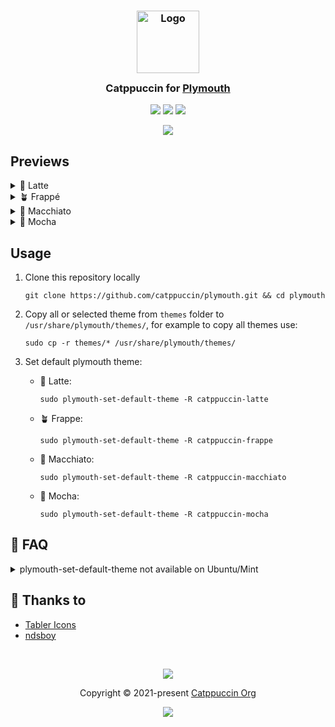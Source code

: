 <h3 align="center">
	<img src="https://raw.githubusercontent.com/catppuccin/catppuccin/main/assets/logos/exports/1544x1544_circle.png" width="100" alt="Logo"/><br/>
	<img src="https://raw.githubusercontent.com/catppuccin/catppuccin/main/assets/misc/transparent.png" height="30" width="0px"/>
	Catppuccin for <a href="https://www.freedesktop.org/wiki/Software/Plymouth/">Plymouth</a>
	<img src="https://raw.githubusercontent.com/catppuccin/catppuccin/main/assets/misc/transparent.png" height="30" width="0px"/>
</h3>

<p align="center">
	<a href="https://github.com/catppuccin/plymouth/stargazers"><img src="https://img.shields.io/github/stars/catppuccin/plymouth?colorA=363a4f&colorB=b7bdf8&style=for-the-badge"></a>
	<a href="https://github.com/catppuccin/plymouth/issues"><img src="https://img.shields.io/github/issues/catppuccin/plymouth?colorA=363a4f&colorB=f5a97f&style=for-the-badge"></a>
	<a href="https://github.com/catppuccin/plymouth/contributors"><img src="https://img.shields.io/github/contributors/catppuccin/plymouth?colorA=363a4f&colorB=a6da95&style=for-the-badge"></a>
</p>

<p align="center">
	<img src="https://github.com/catppuccin/plymouth/blob/main/assets/preview.png"/>
</p>

## Previews

<details>
<summary>🌻 Latte</summary>
<img src="https://github.com/catppuccin/plymouth/blob/main/assets/latte.png"/>
</details>
<details>
<summary>🪴 Frappé</summary>
<img src="https://github.com/catppuccin/plymouth/blob/main/assets/frappe.png"/>
</details>
<details>
<summary>🌺 Macchiato</summary>
<img src="https://github.com/catppuccin/plymouth/blob/main/assets/macchiato.png"/>
</details>
<details>
<summary>🌿 Mocha</summary>
<img src="https://github.com/catppuccin/plymouth/blob/main/assets/mocha.png"/>
</details>

## Usage

1. Clone this repository locally

   ```shell
   git clone https://github.com/catppuccin/plymouth.git && cd plymouth
   ```

2. Copy all or selected theme from `themes` folder to `/usr/share/plymouth/themes/`, for example to copy all themes use:

   ```shell
   sudo cp -r themes/* /usr/share/plymouth/themes/
   ```

3. Set default plymouth theme:

   - 🌻 Latte:

     ```shell
     sudo plymouth-set-default-theme -R catppuccin-latte
     ```

   - 🪴 Frappe:

     ```shell
     sudo plymouth-set-default-theme -R catppuccin-frappe
     ```

   - 🌺 Macchiato:

     ```shell
     sudo plymouth-set-default-theme -R catppuccin-macchiato
     ```

   - 🌿 Mocha:

     ```shell
     sudo plymouth-set-default-theme -R catppuccin-mocha
     ```

## 🙋 FAQ

<details>
<summary>plymouth-set-default-theme not available on Ubuntu/Mint</summary>

Some distributions use `update-alternatives` for setting the plymouth theme. After step 1 and 2, perform the following actions:

3. Install the themes:

   ```shell
   sudo update-alternatives --install /usr/share/plymouth/themes/default.plymouth default.plymouth /usr/share/plymouth/themes/catppuccin-latte/catppuccin-latte.plymouth 200
   sudo update-alternatives --install /usr/share/plymouth/themes/default.plymouth default.plymouth /usr/share/plymouth/themes/catppuccin-frappe/catppuccin-frappe.plymouth 200
   sudo update-alternatives --install /usr/share/plymouth/themes/default.plymouth default.plymouth /usr/share/plymouth/themes/catppuccin-macchiato/catppuccin-macchiato.plymouth 200
   sudo update-alternatives --install /usr/share/plymouth/themes/default.plymouth default.plymouth /usr/share/plymouth/themes/catppuccin-mocha/catppuccin-mocha.plymouth 200
   ```

4. Set the default theme interactively:

   ```shell
   sudo update-alternatives --config default.plymouth
   ```

5. Rebuild the initramfs:

   ```shell
   sudo update-initramfs -u
   ```

</details>

## 💝 Thanks to

- [Tabler Icons](https://tabler-icons.io/)
- [ndsboy](https://github.com/ndsboy)

&nbsp;

<p align="center">
	<img src="https://raw.githubusercontent.com/catppuccin/catppuccin/main/assets/footers/gray0_ctp_on_line.svg?sanitize=true" />
</p>

<p align="center">
	Copyright &copy; 2021-present <a href="https://github.com/catppuccin" target="_blank">Catppuccin Org</a>
</p>

<p align="center">
	<a href="https://github.com/catppuccin/catppuccin/blob/main/LICENSE"><img src="https://img.shields.io/static/v1.svg?style=for-the-badge&label=License&message=MIT&logoColor=d9e0ee&colorA=363a4f&colorB=b7bdf8"/></a>
</p>
